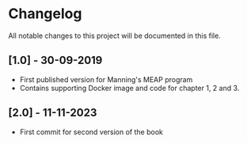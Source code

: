 # Changelog

All notable changes to this project will be documented in this file.

## \[1.0\] - 30-09-2019

- First published version for Manning's MEAP program
- Contains supporting Docker image and code for chapter 1, 2 and 3.


## \[2.0\] - 11-11-2023
- First commit for second version of the book